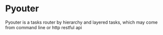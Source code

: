 # Pyouter
Pyouter is a tasks router by  hierarchy and layered tasks, which may come from command line or http restful api
